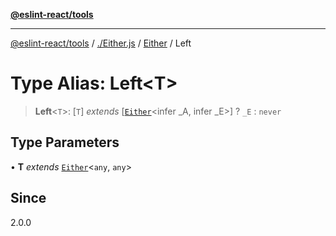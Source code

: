 [**@eslint-react/tools**](../../../../README.md)

***

[@eslint-react/tools](../../../../README.md) / [./Either.js](../../../README.md) / [Either](../README.md) / Left

# Type Alias: Left\<T\>

> **Left**\<`T`\>: [`T`] *extends* [[`Either`](../../../type-aliases/Either.md)\<infer \_A, infer \_E\>] ? `_E` : `never`

## Type Parameters

• **T** *extends* [`Either`](../../../type-aliases/Either.md)\<`any`, `any`\>

## Since

2.0.0

